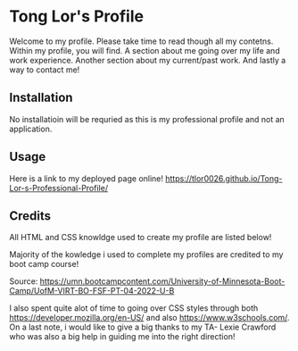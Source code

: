 # Tong Lor's Profile
Welcome to my profile. Please take time to read though all my contetns. Within my profile, you will find. A section about me going over my life and work experience. Another section about my current/past work. And lastly a way to contact me!

## Installation
No installatioin will be requried as this is my professional profile and not an application.

## Usage
Here is a link to my deployed page online! https://tlor0026.github.io/Tong-Lor-s-Professional-Profile/

## Credits
All HTML and CSS knowldge used to create my profile are listed below!

Majority of the kowledge i used to complete my profiles are credited to my boot camp course!

Source: https://umn.bootcampcontent.com/University-of-Minnesota-Boot-Camp/UofM-VIRT-BO-FSF-PT-04-2022-U-B

I also spent quite alot of time to going over CSS styles through both 
https://developer.mozilla.org/en-US/
and also https://www.w3schools.com/.
On a last note, i would like to give a big thanks to my TA- Lexie Crawford who was also a big help in guiding me into the right direction!

